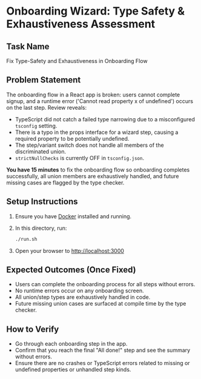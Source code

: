 # Onboarding Wizard: Type Safety & Exhaustiveness Assessment

## Task Name
Fix Type-Safety and Exhaustiveness in Onboarding Flow

## Problem Statement
The onboarding flow in a React app is broken: users cannot complete signup, and a runtime error ('Cannot read property x of undefined') occurs on the last step. Review reveals:
- TypeScript did not catch a failed type narrowing due to a misconfigured `tsconfig` setting.
- There is a typo in the props interface for a wizard step, causing a required property to be potentially undefined.
- The step/variant switch does not handle all members of the discriminated union.
- `strictNullChecks` is currently OFF in `tsconfig.json`.

**You have 15 minutes** to fix the onboarding flow so onboarding completes successfully, all union members are exhaustively handled, and future missing cases are flagged by the type checker.

## Setup Instructions

1. Ensure you have [Docker](https://www.docker.com/) installed and running.
2. In this directory, run:

    ```sh
    ./run.sh
    ```

3. Open your browser to [http://localhost:3000](http://localhost:3000)

## Expected Outcomes (Once Fixed)
- Users can complete the onboarding process for all steps without errors.
- No runtime errors occur on any onboarding screen.
- All union/step types are exhaustively handled in code.
- Future missing union cases are surfaced at compile time by the type checker.

## How to Verify
- Go through each onboarding step in the app.
- Confirm that you reach the final "All done!" step and see the summary without errors.
- Ensure there are no crashes or TypeScript errors related to missing or undefined properties or unhandled step kinds.
